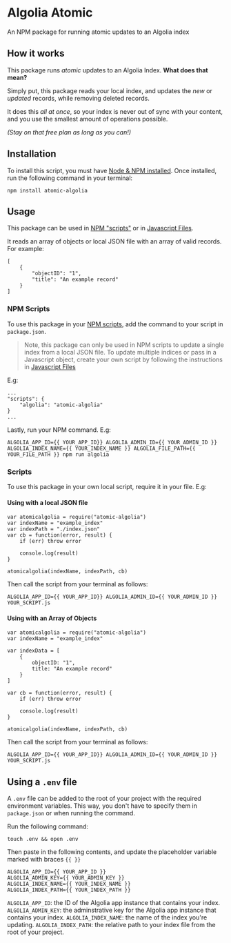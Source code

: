 # Algolia Atomic
An NPM package for running atomic updates to an Algolia index

## How it works
This package runs *atomic* updates to an Algolia Index. **What does that mean?**

Simply put, this package reads your local index, and updates the *new* or *updated* records, while removing deleted records.

It does this *all at once*, so your index is never out of sync with your content, and you use the smallest amount of operations possible. 

*(Stay on that free plan as long as you can!)*

## Installation
To install this script, you must have [Node & NPM installed](https://nodejs.org/en/download/). Once installed, run the following command in your terminal:

```
npm install atomic-algolia
```

## Usage
This package can be used in [NPM "scripts"](#npm-scripts) or in [Javascript Files](#javascript-files).

It reads an array of objects or local JSON file with an array of valid records. For example:

```
[
    {
        "objectID": "1",
        "title": "An example record"
    }
]
```

### NPM Scripts
To use this package in your [NPM scripts](https://docs.npmjs.com/misc/scripts), add the command to your script in `package.json`. 

> Note, this package can only be used in NPM scripts to update a single index from a local JSON file. To update multiple indices or pass in a Javascript object, create your own script by following the instructions in [Javascript Files](#javascript-files)


E.g:

```
...
"scripts": {
    "algolia": "atomic-algolia"
}
...
```

Lastly, run your NPM command. E.g:

```
ALGOLIA_APP_ID={{ YOUR_APP_ID}} ALGOLIA_ADMIN_ID={{ YOUR_ADMIN_ID }} ALGOLIA_INDEX_NAME={{ YOUR_INDEX_NAME }} ALGOLIA_FILE_PATH={{ YOUR_FILE_PATH }} npm run algolia
```

### Scripts
To use this package in your own local script, require it in your file. E.g:

#### Using with a local JSON file

```
var atomicalgolia = require("atomic-algolia")
var indexName = "example_index"
var indexPath = "./index.json"
var cb = function(error, result) {
    if (err) throw error

    console.log(result)
}

atomicalgolia(indexName, indexPath, cb)
```

Then call the script from your terminal as follows:

```
ALGOLIA_APP_ID={{ YOUR_APP_ID}} ALGOLIA_ADMIN_ID={{ YOUR_ADMIN_ID }} YOUR_SCRIPT.js
```

#### Using with an Array of Objects

```
var atomicalgolia = require("atomic-algolia")
var indexName = "example_index"

var indexData = [
    {
        objectID: "1",
        title: "An example record"
    }
]

var cb = function(error, result) {
    if (err) throw error

    console.log(result)
}

atomicalgolia(indexName, indexPath, cb)
```

Then call the script from your terminal as follows:

```
ALGOLIA_APP_ID={{ YOUR_APP_ID}} ALGOLIA_ADMIN_ID={{ YOUR_ADMIN_ID }} YOUR_SCRIPT.js
```


## Using a `.env` file
A `.env` file can be added to the root of your project with the required environment variables. This way, you don't have to specify them in `package.json` or when running the command.

Run the following command:

```
touch .env && open .env
```

Then paste in the following contents, and update the placeholder variable marked with braces `{{ }}`

```
ALGOLIA_APP_ID={{ YOUR_APP_ID }}
ALGOLIA_ADMIN_KEY={{ YOUR_ADMIN_KEY }}
ALGOLIA_INDEX_NAME={{ YOUR_INDEX_NAME }}
ALGOLIA_INDEX_PATH={{ YOUR_INDEX_PATH }}
```

`ALGOLIA_APP_ID`: the ID of the Algolia app instance that contains your index.
`ALGOLIA_ADMIN_KEY`: the adminstrative key for the Algolia app instance that contains your index.
`ALGOLIA_INDEX_NAME`: the name of the index you're updating.
`ALGOLIA_INDEX_PATH`: the relative path to your index file from the root of your project.